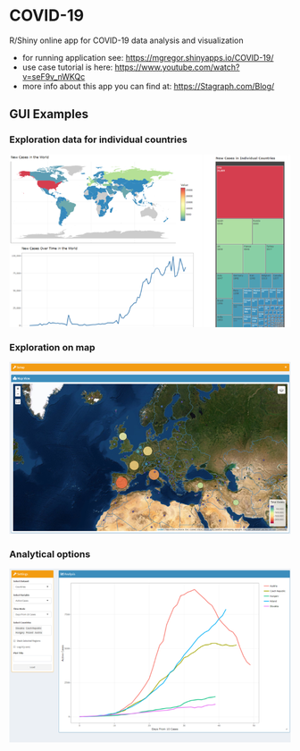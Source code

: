 # COVID-19
R/Shiny online app for COVID-19 data analysis and visualization

- for running application see: https://mgregor.shinyapps.io/COVID-19/
- use case tutorial is here: https://www.youtube.com/watch?v=seF9v_nWKQc
- more info about this app you can find at: https://Stagraph.com/Blog/

## GUI Examples

### Exploration data for individual countries

![Explore countries](https://github.com/stagraph/COVID-19/blob/master/www/fig1.png?raw=true)

### Exploration on map
![Map display](https://github.com/stagraph/COVID-19/blob/master/www/fig2.png?raw=true)

### Analytical options
![Analytical options](https://github.com/stagraph/COVID-19/blob/master/www/fig3.png?raw=true)
